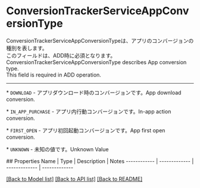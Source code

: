 # ConversionTrackerServiceAppConversionType

<div lang=\"ja\">ConversionTrackerServiceAppConversionTypeは、アプリのコンバージョンの種別を表します。<br> このフィールドは、ADD時に必須となります。</div> <div lang=\"en\">ConversionTrackerServiceAppConversionType describes App conversion type.<br> This field is required in ADD operation.</div> <hr> <p>* <code>DOWNLOAD</code> - <span lang=\"ja\">アプリダウンロード時のコンバージョンです。</span><span lang=\"en\">App download conversion.</span></p> <p>* <code>IN_APP_PURCHASE</code> - <span lang=\"ja\">アプリ内行動コンバージョンです。</span><span lang=\"en\">In-app action conversion.</span></p> <p>* <code>FIRST_OPEN</code> - <span lang=\"ja\">アプリ初回起動コンバージョンです。</span><span lang=\"en\">App first open conversion.</span></p> <p>* <code>UNKNOWN</code> - <span lang=\"ja\">未知の値です。</span><span lang=\"en\">Unknown Value</span></p> 
## Properties
Name | Type | Description | Notes
------------ | ------------- | ------------- | -------------

[[Back to Model list]](../README.md#documentation-for-models) [[Back to API list]](../README.md#documentation-for-api-endpoints) [[Back to README]](../README.md)


